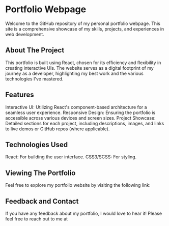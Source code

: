 #  Portfolio Webpage

Welcome to the GitHub repository of my personal portfolio webpage. This site is a comprehensive showcase of my skills, projects, and experiences in web development.

## About The Project

This portfolio is built using React, chosen for its efficiency and flexibility in creating interactive UIs. The website serves as a digital footprint of my journey as a developer, highlighting my best work and the various technologies I've mastered.

## Features

Interactive UI: Utilizing React's component-based architecture for a seamless user experience.
Responsive Design: Ensuring the portfolio is accessible across various devices and screen sizes.
Project Showcase: Detailed sections for each project, including descriptions, images, and links to live demos or GitHub repos (where applicable).

## Technologies Used

React: For building the user interface.
CSS3/SCSS: For styling.

## Viewing The Portfolio

Feel free to explore my portfolio website by visiting the following link: 

## Feedback and Contact

If you have any feedback about my portfolio, I would love to hear it! Please feel free to reach out to me at 